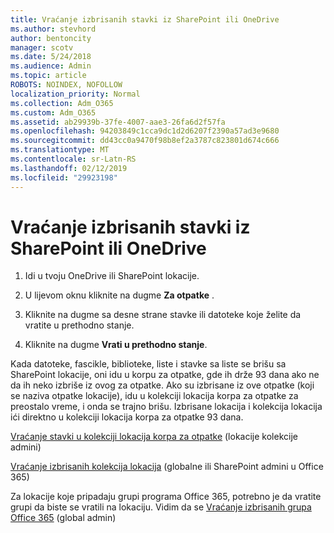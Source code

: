 ```yaml
---
title: Vraćanje izbrisanih stavki iz SharePoint ili OneDrive
ms.author: stevhord
author: bentoncity
manager: scotv
ms.date: 5/24/2018
ms.audience: Admin
ms.topic: article
ROBOTS: NOINDEX, NOFOLLOW
localization_priority: Normal
ms.collection: Adm_O365
ms.custom: Adm_O365
ms.assetid: ab29939b-37fe-4007-aae3-26fa6d2f57fa
ms.openlocfilehash: 94203849c1cca9dc1d2d6207f2390a57ad3e9680
ms.sourcegitcommit: dd43cc0a9470f98b8ef2a3787c823801d674c666
ms.translationtype: MT
ms.contentlocale: sr-Latn-RS
ms.lasthandoff: 02/12/2019
ms.locfileid: "29923198"
---
```

# <a name="restore-deleted-items-from-sharepoint-or-onedrive"></a>Vraćanje izbrisanih stavki iz SharePoint ili OneDrive

1. Idi u tvoju OneDrive ili SharePoint lokacije.
    
2. U lijevom oknu kliknite na dugme **Za otpatke** . 
    
3. Kliknite na dugme sa desne strane stavke ili datoteke koje želite da vratite u prethodno stanje.
    
4. Kliknite na dugme **Vrati u prethodno stanje**. 
    
Kada datoteke, fascikle, biblioteke, liste i stavke sa liste se brišu sa SharePoint lokacije, oni idu u korpu za otpatke, gde ih drže 93 dana ako ne da ih neko izbriše iz ovog za otpatke. Ako su izbrisane iz ove otpatke (koji se naziva otpatke lokacije), idu u kolekciji lokacija korpa za otpatke za preostalo vreme, i onda se trajno brišu. Izbrisane lokacija i kolekcija lokacija ići direktno u kolekciji lokacija korpa za otpatke 93 dana.
  
[Vraćanje stavki u kolekciji lokacija korpa za otpatke](https://go.microsoft.com/fwlink/?linkid=867800) (lokacije kolekcije admini) 
  
[Vraćanje izbrisanih kolekcija lokacija](https://go.microsoft.com/fwlink/?linkid=867660) (globalne ili SharePoint admini u Office 365) 
  
Za lokacije koje pripadaju grupi programa Office 365, potrebno je da vratite grupi da biste se vratili na lokaciju. Vidim da se [Vraćanje izbrisanih grupa Office 365](https://go.microsoft.com/fwlink/?linkid=867802) (global admin) 
  


